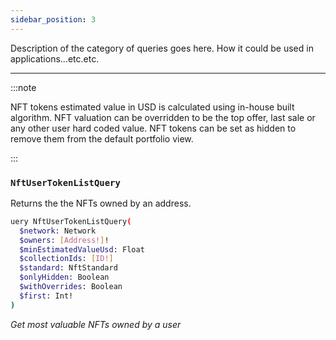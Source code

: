 ```yaml
---
sidebar_position: 3
---
```


Description of the category of queries goes here. How it could be used in applications...etc.etc.


---

:::note

NFT tokens estimated value in USD is calculated using in-house built algorithm. NFT valuation can be overridden to be the top offer, last sale or any other user hard coded value. NFT tokens can be set as hidden to remove them from the default portfolio view.

:::

### `NftUserTokenListQuery`

Returns the the NFTs owned by an address.

```sh
uery NftUserTokenListQuery(
  $network: Network
  $owners: [Address!]!
  $minEstimatedValueUsd: Float
  $collectionIds: [ID!]
  $standard: NftStandard
  $onlyHidden: Boolean
  $withOverrides: Boolean
  $first: Int!
)
```
*Get most valuable NFTs owned by a user*